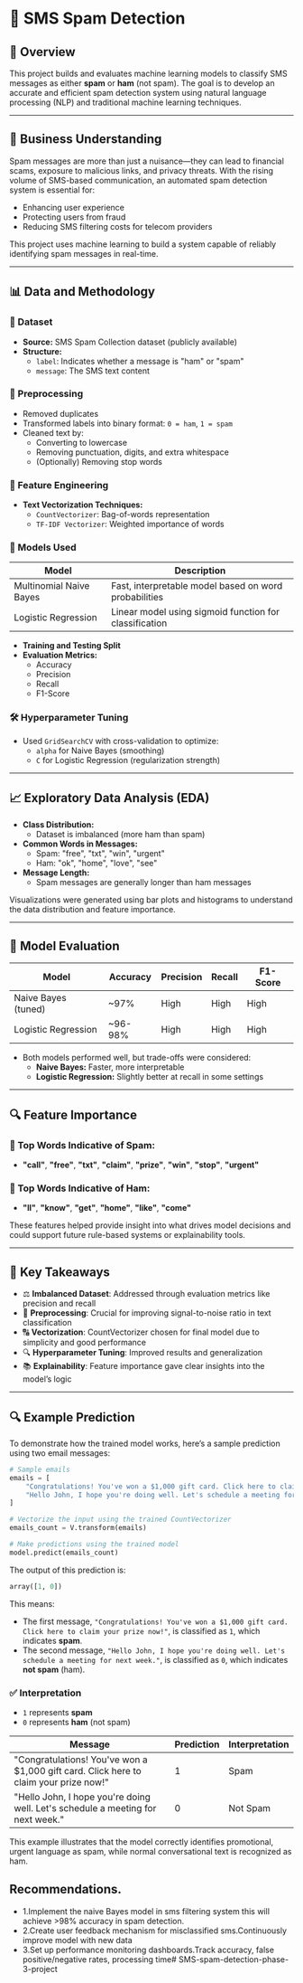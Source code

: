 # 📩 SMS Spam Detection

## 🚀 Overview

This project builds and evaluates machine learning models to classify SMS messages as either **spam** or **ham** (not spam). The goal is to develop an accurate and efficient spam detection system using natural language processing (NLP) and traditional machine learning techniques.

---

## 🎯 Business Understanding

Spam messages are more than just a nuisance—they can lead to financial scams, exposure to malicious links, and privacy threats. With the rising volume of SMS-based communication, an automated spam detection system is essential for:

- Enhancing user experience
- Protecting users from fraud
- Reducing SMS filtering costs for telecom providers

This project uses machine learning to build a system capable of reliably identifying spam messages in real-time.

---

## 📊 Data and Methodology

### 📁 Dataset

- **Source:** SMS Spam Collection dataset (publicly available)
- **Structure:**
  - `label`: Indicates whether a message is "ham" or "spam"
  - `message`: The SMS text content

### 🧹 Preprocessing

- Removed duplicates
- Transformed labels into binary format: `0 = ham`, `1 = spam`
- Cleaned text by:
  - Converting to lowercase
  - Removing punctuation, digits, and extra whitespace
  - (Optionally) Removing stop words

### 🔧 Feature Engineering

- **Text Vectorization Techniques:**
  - `CountVectorizer`: Bag-of-words representation
  - `TF-IDF Vectorizer`: Weighted importance of words

### 🤖 Models Used

| Model                     | Description                                             |
|--------------------------|---------------------------------------------------------|
| Multinomial Naive Bayes  | Fast, interpretable model based on word probabilities   |
| Logistic Regression      | Linear model using sigmoid function for classification  |

- **Training and Testing Split**
- **Evaluation Metrics:**
  - Accuracy
  - Precision
  - Recall
  - F1-Score

### 🛠️ Hyperparameter Tuning

- Used `GridSearchCV` with cross-validation to optimize:
  - `alpha` for Naive Bayes (smoothing)
  - `C` for Logistic Regression (regularization strength)

---

## 📈 Exploratory Data Analysis (EDA)

- **Class Distribution:** 
  - Dataset is imbalanced (more ham than spam)
- **Common Words in Messages:**
  - Spam: "free", "txt", "win", "urgent"
  - Ham: "ok", "home", "love", "see"
- **Message Length:**
  - Spam messages are generally longer than ham messages

Visualizations were generated using bar plots and histograms to understand the data distribution and feature importance.

---

## 🧪 Model Evaluation

| Model                   | Accuracy | Precision | Recall | F1-Score |
|------------------------|----------|-----------|--------|----------|
| Naive Bayes (tuned)    | ~97%     | High      | High   | High     |
| Logistic Regression    | ~96-98%  | High      | High   | High     |

- Both models performed well, but trade-offs were considered:
  - **Naive Bayes:** Faster, more interpretable
  - **Logistic Regression:** Slightly better at recall in some settings

---

## 🔍 Feature Importance

### 📢 Top Words Indicative of Spam:
- **"call"**, **"free"**, **"txt"**, **"claim"**, **"prize"**, **"win"**, **"stop"**, **"urgent"**

### 🧘 Top Words Indicative of Ham:
- **"ll"**, **"know"**, **"get"**, **"home"**, **"like"**, **"come"**

These features helped provide insight into what drives model decisions and could support future rule-based systems or explainability tools.

---

## 📝 Key Takeaways

- ⚖️ **Imbalanced Dataset**: Addressed through evaluation metrics like precision and recall
- 🧼 **Preprocessing**: Crucial for improving signal-to-noise ratio in text classification
- 🔠 **Vectorization**: CountVectorizer chosen for final model due to simplicity and good performance
- 🔍 **Hyperparameter Tuning**: Improved results and generalization
- 📚 **Explainability**: Feature importance gave clear insights into the model’s logic

---

## 🔍 Example Prediction

To demonstrate how the trained model works, here’s a sample prediction using two email messages:

```python
# Sample emails
emails = [
    "Congratulations! You've won a $1,000 gift card. Click here to claim your prize now!",  # Likely spam
    "Hello John, I hope you're doing well. Let's schedule a meeting for next week."          # Likely not spam
]

# Vectorize the input using the trained CountVectorizer
emails_count = V.transform(emails)

# Make predictions using the trained model
model.predict(emails_count)
```

The output of this prediction is:

```python
array([1, 0])
```

This means:

- The first message, `"Congratulations! You've won a $1,000 gift card. Click here to claim your prize now!"`, is classified as `1`, which indicates **spam**.
- The second message, `"Hello John, I hope you're doing well. Let's schedule a meeting for next week."`, is classified as `0`, which indicates **not spam** (ham).

### ✅ Interpretation

- `1` represents **spam**
- `0` represents **ham** (not spam)

| Message                                                                                          | Prediction | Interpretation |
|--------------------------------------------------------------------------------------------------|------------|----------------|
| "Congratulations! You've won a $1,000 gift card. Click here to claim your prize now!"            | 1          | Spam           |
| "Hello John, I hope you're doing well. Let's schedule a meeting for next week."                  | 0          | Not Spam       |

This example illustrates that the model correctly identifies promotional, urgent language as spam, while normal conversational text is recognized as ham.
##  Recommendations.
- 1.Implement the naive Bayes model in sms filtering system this will achieve >98% accuracy in spam detection.
- 2.Create user feedback mechanism for misclassified sms.Continuously improve model with new data
- 3.Set up performance monitoring dashboards.Track accuracy, false positive/negative rates, processing time# SMS-spam-detection-phase-3-project
